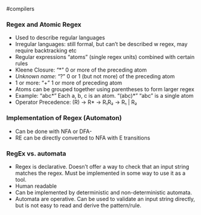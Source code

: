 #compilers
### Regex and Atomic Regex
- Used to describe regular languages
- Irregular languages: still formal, but can’t be described w regex, may require backtracking etc
- Regular expressions “atoms” (single regex units) combined with certain rules
- Kleene Closure: “*” 0 or more of the preceding atom
- *Unknown name*: “?” 0 or 1 (but not more) of the preceding atom
- 1 or more: “+” 1 or more of preceding atom
- Atoms can be grouped together using parentheses to form larger regex
- Example: “abc*” Each a, b, c is an atom. “(abc)*” “abc” is a single atom
- Operator Precedence: (R) -> R* -> R₁R₂ -> R₁ | R₂
### Implementation of Regex (Automaton)
- Can be done with NFA or DFA- 
- RE can be directly converted to NFA with E transitions  
### RegEx vs. automata
- Regex is declarative. Doesn’t offer a way to check that an input string matches the regex. Must be implemented in some way to use it as a tool.
- Human readable
- Can be implemented by deterministic and non-deterministic automata.
- Automata are operative. Can be used to validate an input string directly, but is not easy to read and derive the pattern/rule.
